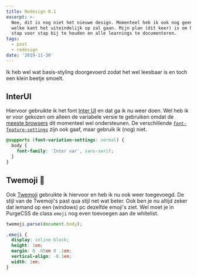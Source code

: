 ```yaml
---
title: Redesign 0.1
excerpt: >-
  Nee, dit is nog niet het nieuwe design. Momenteel heb ik ook nog geen idee
  welke kant het uiteindelijk op zal gaan. Mijn plan (dit keer) is om het proces
  stap voor stap bij te houden en alle learnings te documenteren.
tags:
  - post
  - redesign
date: '2019-11-30'
---
```

Ik heb wel wat basis-styling doorgevoerd zodat het wel leesbaar is en toch een klein beetje smoelt.

## InterUI

Hiervoor gebruikte ik het font [Inter UI](https://rsms.me/inter/) en dat ga ik nu weer doen. Wel heb ik er voor gekozen om alleen de variabele versie te gebruiken omdat de [meeste browsers](https://caniuse.com/#feat=variable-fonts) dit momenteel wel ondersteunen. De verschillende [`font-feature-settings`](https://caniuse.com/#feat=font-feature) zijn ook gaaf, maar gebruik ik (nog) niet.

```css
@supports (font-variation-settings: normal) {
  body {
    font-family: 'Inter var', sans-serif;
  }
}
```

## Twemoji 🐤

Ook [Twemoji](https://twemoji.twitter.com/) gebruikte ik hiervoor en heb ik nu ook weer toegevoegd. De stijl van de Twemoji's past qua stijl net wat beter. Ook ben je nu altijd zeker dat iemand op een (windows) pc dezelfde emoji's ziet. Wel moet je in PurgeCSS de class `emoji` nog even toevoegen aan de whitelist.

```js
twemoji.parse(document.body);
```

```css
.emoji {
  display: inline-block;
  height: 1em;
  margin: 0 .05em 0 .1em;
  vertical-align: -0.1em;
  width: 1em;
}
```

